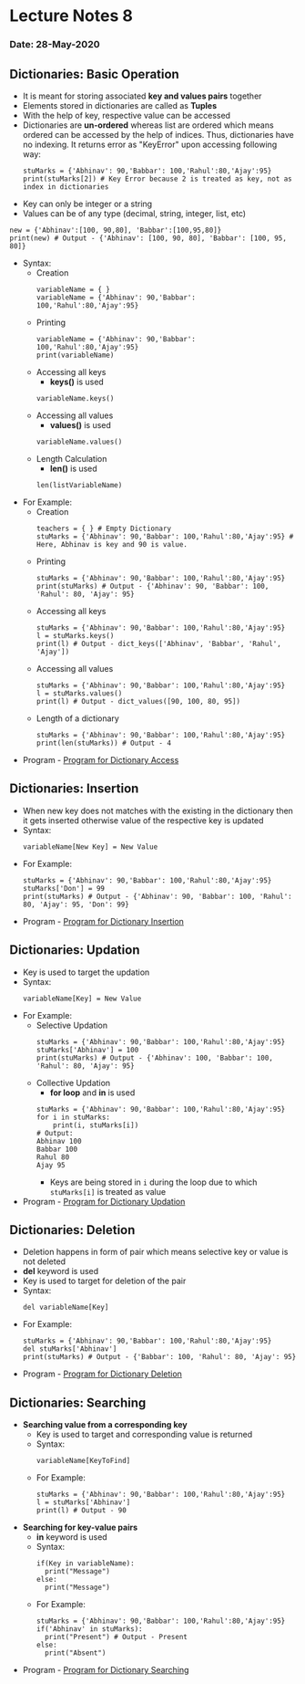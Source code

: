 # Lecture Notes 8
### Date: 28-May-2020

## Dictionaries: Basic Operation
* It is meant for storing associated __key and values pairs__ together
* Elements stored in dictionaries are called as __Tuples__
* With the help of key, respective value can be accessed
* Dictionaries are __un-ordered__ whereas list are ordered which means ordered can be accessed by the help of indices. Thus, dictionaries have no indexing. It returns error as "KeyError" upon accessing following way:
  ```
  stuMarks = {'Abhinav': 90,'Babbar': 100,'Rahul':80,'Ajay':95}
  print(stuMarks[2]) # Key Error because 2 is treated as key, not as index in dictionaries
  ```
* Key can only be integer or a string
* Values can be of any type (decimal, string, integer, list, etc)
```
new = {'Abhinav':[100, 90,80], 'Babbar':[100,95,80]}
print(new) # Output - {'Abhinav': [100, 90, 80], 'Babbar': [100, 95, 80]}
```
* Syntax:
  * Creation
    ```
    variableName = { }
    variableName = {'Abhinav': 90,'Babbar': 100,'Rahul':80,'Ajay':95}
    ```
  * Printing
    ```
    variableName = {'Abhinav': 90,'Babbar': 100,'Rahul':80,'Ajay':95}
    print(variableName)
    ```
  * Accessing all keys
    * __keys()__ is used
    ```
    variableName.keys()
    ```
  * Accessing all values
    * __values()__ is used
    ```
    variableName.values()
    ```
  * Length Calculation
    * __len()__ is used  
    ```
    len(listVariableName)
    ``` 
* For Example:
  * Creation
    ```
    teachers = { } # Empty Dictionary
    stuMarks = {'Abhinav': 90,'Babbar': 100,'Rahul':80,'Ajay':95} # Here, Abhinav is key and 90 is value.
    ```
  * Printing
    ```
    stuMarks = {'Abhinav': 90,'Babbar': 100,'Rahul':80,'Ajay':95}
    print(stuMarks) # Output - {'Abhinav': 90, 'Babbar': 100, 'Rahul': 80, 'Ajay': 95}
    ```
  * Accessing all keys
    ```
    stuMarks = {'Abhinav': 90,'Babbar': 100,'Rahul':80,'Ajay':95}
    l = stuMarks.keys()
    print(l) # Output - dict_keys(['Abhinav', 'Babbar', 'Rahul', 'Ajay'])
    ```
  * Accessing all values
    ```
    stuMarks = {'Abhinav': 90,'Babbar': 100,'Rahul':80,'Ajay':95}
    l = stuMarks.values()
    print(l) # Output - dict_values([90, 100, 80, 95])
    ```
  * Length of a dictionary
    ```
    stuMarks = {'Abhinav': 90,'Babbar': 100,'Rahul':80,'Ajay':95}
    print(len(stuMarks)) # Output - 4
    ```
* Program - [Program for Dictionary Access]()

## Dictionaries: Insertion
* When new key does not matches with the existing in the dictionary then it gets inserted otherwise value of the respective key is updated
* Syntax:
  ```
  variableName[New Key] = New Value
  ```
* For Example:
  ```
  stuMarks = {'Abhinav': 90,'Babbar': 100,'Rahul':80,'Ajay':95}
  stuMarks['Don'] = 99
  print(stuMarks) # Output - {'Abhinav': 90, 'Babbar': 100, 'Rahul': 80, 'Ajay': 95, 'Don': 99}
  ```
* Program - [Program for Dictionary Insertion]()

## Dictionaries: Updation
* Key is used to target the updation
* Syntax:
  ```
  variableName[Key] = New Value
  ```
* For Example:
  * Selective Updation
    ```
    stuMarks = {'Abhinav': 90,'Babbar': 100,'Rahul':80,'Ajay':95}
    stuMarks['Abhinav'] = 100
    print(stuMarks) # Output - {'Abhinav': 100, 'Babbar': 100, 'Rahul': 80, 'Ajay': 95}
    ```
  * Collective Updation
    * __for loop__ and __in__ is used 
    ```
    stuMarks = {'Abhinav': 90,'Babbar': 100,'Rahul':80,'Ajay':95}
    for i in stuMarks:
        print(i, stuMarks[i])
    # Output:
    Abhinav 100
    Babbar 100
    Rahul 80
    Ajay 95
    ```
    * Keys are being stored in `i` during the loop due to which `stuMarks[i]` is treated as value
* Program - [Program for Dictionary Updation]()

## Dictionaries: Deletion
* Deletion happens in form of pair which means selective key or value is not deleted
* __del__ keyword is used
* Key is used to target for deletion of the pair
* Syntax:
  ```
  del variableName[Key]
  ```
* For Example:
  ```
  stuMarks = {'Abhinav': 90,'Babbar': 100,'Rahul':80,'Ajay':95}
  del stuMarks['Abhinav']
  print(stuMarks) # Output - {'Babbar': 100, 'Rahul': 80, 'Ajay': 95}
  ```
* Program - [Program for Dictionary Deletion]()

## Dictionaries: Searching
* __Searching value from a corresponding key__
  * Key is used to target and corresponding value is returned
  * Syntax:
    ```
    variableName[KeyToFind]
    ```
  * For Example:
    ```
    stuMarks = {'Abhinav': 90,'Babbar': 100,'Rahul':80,'Ajay':95}
    l = stuMarks['Abhinav']
    print(l) # Output - 90
    ```
* __Searching for key-value pairs__
  * __in__ keyword is used
  * Syntax:
    ```
    if(Key in variableName):
      print("Message")
    else:
      print("Message")
    ```
  * For Example:
    ```
    stuMarks = {'Abhinav': 90,'Babbar': 100,'Rahul':80,'Ajay':95}
    if('Abhinav' in stuMarks):
      print("Present") # Output - Present
    else:
      print("Absent")
    ```
* Program - [Program for Dictionary Searching]()
